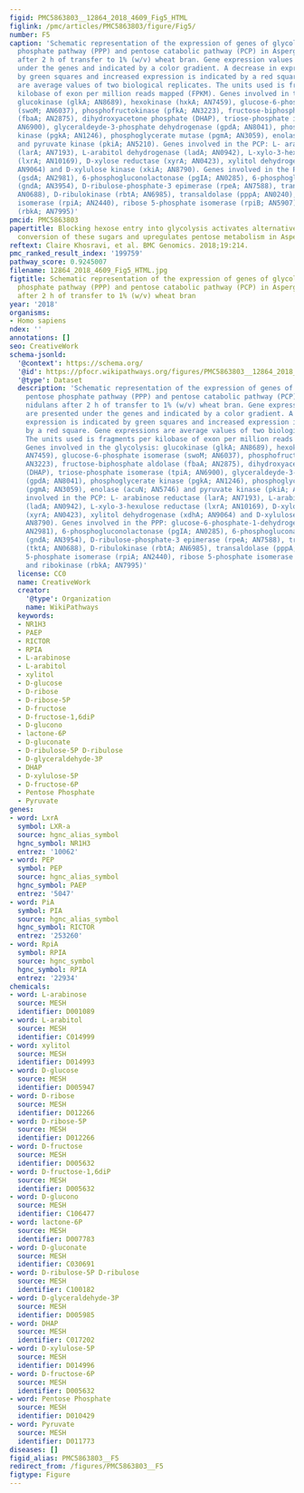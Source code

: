 ```yaml
---
figid: PMC5863803__12864_2018_4609_Fig5_HTML
figlink: /pmc/articles/PMC5863803/figure/Fig5/
number: F5
caption: 'Schematic representation of the expression of genes of glycolysis, pentose
  phosphate pathway (PPP) and pentose catabolic pathway (PCP) in Aspergillus nidulans
  after 2 h of transfer to 1% (w/v) wheat bran. Gene expression values are presented
  under the genes and indicated by a color gradient. A decrease in expression is indicated
  by green squares and increased expression is indicated by a red square. Gene expressions
  are average values of two biological replicates. The units used is fragments per
  kilobase of exon per million reads mapped (FPKM). Genes involved in the glycolysis:
  glucokinase (glkA; AN8689), hexokinase (hxkA; AN7459), glucose-6-phosphate isomerase
  (swoM; AN6037), phosphofructokinase (pfkA; AN3223), fructose-biphosphate aldolase
  (fbaA; AN2875), dihydroxyacetone phosphate (DHAP), triose-phosphate isomerase (tpiA;
  AN6900), glyceraldeyde-3-phosphate dehydrogenase (gpdA; AN8041), phosphoglycerate
  kinase (pgkA; AN1246), phosphoglycerate mutase (pgmA; AN3059), enolase (acuN; AN5746)
  and pyruvate kinase (pkiA; AN5210). Genes involved in the PCP: L- arabinose reductase
  (larA; AN7193), L-arabitol dehydrogenase (ladA; AN0942), L-xylo-3-hexulose reductase
  (lxrA; AN10169), D-xylose reductase (xyrA; AN0423), xylitol dehydrogenase (xdhA;
  AN9064) and D-xylulose kinase (xkiA; AN8790). Genes involved in the PPP: glucose-6-phosphate-1-dehydrogenase
  (gsdA; AN2981), 6-phosphogluconolactonase (pgIA; AN0285), 6-phosphogluconate dehydrogenase
  (gndA; AN3954), D-ribulose-phosphate-3 epimerase (rpeA; AN7588), transketolase (tktA;
  AN0688), D-ribulokinase (rbtA; AN6985), transaldolase (pppA; AN0240), ribose 5-phosphate
  isomerase (rpiA; AN2440), ribose 5-phosphate isomerase (rpiB; AN5907) and ribokinase
  (rbkA; AN7995)'
pmcid: PMC5863803
papertitle: Blocking hexose entry into glycolysis activates alternative metabolic
  conversion of these sugars and upregulates pentose metabolism in Aspergillus nidulans.
reftext: Claire Khosravi, et al. BMC Genomics. 2018;19:214.
pmc_ranked_result_index: '199759'
pathway_score: 0.9245007
filename: 12864_2018_4609_Fig5_HTML.jpg
figtitle: Schematic representation of the expression of genes of glycolysis, pentose
  phosphate pathway (PPP) and pentose catabolic pathway (PCP) in Aspergillus nidulans
  after 2 h of transfer to 1% (w/v) wheat bran
year: '2018'
organisms:
- Homo sapiens
ndex: ''
annotations: []
seo: CreativeWork
schema-jsonld:
  '@context': https://schema.org/
  '@id': https://pfocr.wikipathways.org/figures/PMC5863803__12864_2018_4609_Fig5_HTML.html
  '@type': Dataset
  description: 'Schematic representation of the expression of genes of glycolysis,
    pentose phosphate pathway (PPP) and pentose catabolic pathway (PCP) in Aspergillus
    nidulans after 2 h of transfer to 1% (w/v) wheat bran. Gene expression values
    are presented under the genes and indicated by a color gradient. A decrease in
    expression is indicated by green squares and increased expression is indicated
    by a red square. Gene expressions are average values of two biological replicates.
    The units used is fragments per kilobase of exon per million reads mapped (FPKM).
    Genes involved in the glycolysis: glucokinase (glkA; AN8689), hexokinase (hxkA;
    AN7459), glucose-6-phosphate isomerase (swoM; AN6037), phosphofructokinase (pfkA;
    AN3223), fructose-biphosphate aldolase (fbaA; AN2875), dihydroxyacetone phosphate
    (DHAP), triose-phosphate isomerase (tpiA; AN6900), glyceraldeyde-3-phosphate dehydrogenase
    (gpdA; AN8041), phosphoglycerate kinase (pgkA; AN1246), phosphoglycerate mutase
    (pgmA; AN3059), enolase (acuN; AN5746) and pyruvate kinase (pkiA; AN5210). Genes
    involved in the PCP: L- arabinose reductase (larA; AN7193), L-arabitol dehydrogenase
    (ladA; AN0942), L-xylo-3-hexulose reductase (lxrA; AN10169), D-xylose reductase
    (xyrA; AN0423), xylitol dehydrogenase (xdhA; AN9064) and D-xylulose kinase (xkiA;
    AN8790). Genes involved in the PPP: glucose-6-phosphate-1-dehydrogenase (gsdA;
    AN2981), 6-phosphogluconolactonase (pgIA; AN0285), 6-phosphogluconate dehydrogenase
    (gndA; AN3954), D-ribulose-phosphate-3 epimerase (rpeA; AN7588), transketolase
    (tktA; AN0688), D-ribulokinase (rbtA; AN6985), transaldolase (pppA; AN0240), ribose
    5-phosphate isomerase (rpiA; AN2440), ribose 5-phosphate isomerase (rpiB; AN5907)
    and ribokinase (rbkA; AN7995)'
  license: CC0
  name: CreativeWork
  creator:
    '@type': Organization
    name: WikiPathways
  keywords:
  - NR1H3
  - PAEP
  - RICTOR
  - RPIA
  - L-arabinose
  - L-arabitol
  - xylitol
  - D-glucose
  - D-ribose
  - D-ribose-5P
  - D-fructose
  - D-fructose-1,6diP
  - D-glucono
  - lactone-6P
  - D-gluconate
  - D-ribulose-5P D-ribulose
  - D-glyceraldehyde-3P
  - DHAP
  - D-xylulose-5P
  - D-fructose-6P
  - Pentose Phosphate
  - Pyruvate
genes:
- word: LxrA
  symbol: LXR-a
  source: hgnc_alias_symbol
  hgnc_symbol: NR1H3
  entrez: '10062'
- word: PEP
  symbol: PEP
  source: hgnc_alias_symbol
  hgnc_symbol: PAEP
  entrez: '5047'
- word: PiA
  symbol: PIA
  source: hgnc_alias_symbol
  hgnc_symbol: RICTOR
  entrez: '253260'
- word: RpiA
  symbol: RPIA
  source: hgnc_symbol
  hgnc_symbol: RPIA
  entrez: '22934'
chemicals:
- word: L-arabinose
  source: MESH
  identifier: D001089
- word: L-arabitol
  source: MESH
  identifier: C014999
- word: xylitol
  source: MESH
  identifier: D014993
- word: D-glucose
  source: MESH
  identifier: D005947
- word: D-ribose
  source: MESH
  identifier: D012266
- word: D-ribose-5P
  source: MESH
  identifier: D012266
- word: D-fructose
  source: MESH
  identifier: D005632
- word: D-fructose-1,6diP
  source: MESH
  identifier: D005632
- word: D-glucono
  source: MESH
  identifier: C106477
- word: lactone-6P
  source: MESH
  identifier: D007783
- word: D-gluconate
  source: MESH
  identifier: C030691
- word: D-ribulose-5P D-ribulose
  source: MESH
  identifier: C100182
- word: D-glyceraldehyde-3P
  source: MESH
  identifier: D005985
- word: DHAP
  source: MESH
  identifier: C017202
- word: D-xylulose-5P
  source: MESH
  identifier: D014996
- word: D-fructose-6P
  source: MESH
  identifier: D005632
- word: Pentose Phosphate
  source: MESH
  identifier: D010429
- word: Pyruvate
  source: MESH
  identifier: D011773
diseases: []
figid_alias: PMC5863803__F5
redirect_from: /figures/PMC5863803__F5
figtype: Figure
---
```

